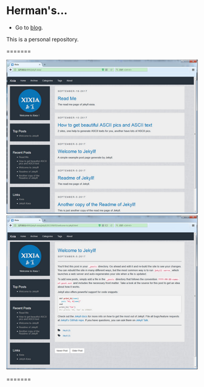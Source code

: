 Herman's...
============

* Go to [blog](https://duduheng.github.io/).

This is a personal repository.

=======

![Xixia](/assets/images/preview.png)

=======
